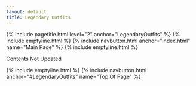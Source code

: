 ```yaml
---
layout: default
title: Legendary Outfits
---
```

{% include pagetitle.html level="2" anchor="LegendaryOutfits" %}
{% include emptyline.html %}
{% include navbutton.html anchor="index.html" name="Main Page" %}
{% include emptyline.html %}

Contents Not Updated

{% include emptyline.html %}
{% include navbutton.html anchor="#LegendaryOutfits" name="Top Of Page" %}
